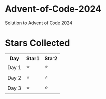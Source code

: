 # Advent-of-Code-2024
Solution to Advent of Code 2024

# Stars Collected
<table>
  <tr>
    <th> Day </th>
    <th> Star1 </th>
    <th> Star2 </th>
  <tr>
  <tr>
    <td> Day 1 </td>
    <td> ⭐ </td>
    <td> ⭐ </td>
  </tr>
  <tr>
    <td> Day 2 </td>
    <td> ⭐ </td>
    <td> ⭐ </td>
  </tr>
  <tr>
    <td> Day 3 </td>
    <td> ⭐ </td>
    <td> ⭐ </td>
  </tr>
</table>
